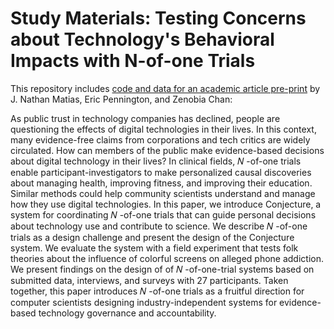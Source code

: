 # Study Materials: Testing Concerns about Technology's Behavioral Impacts with N-of-one Trials
This repository includes [code and data for an academic article pre-print](https://osf.io/tn6x4/) by J. Nathan Matias, Eric Pennington, and Zenobia Chan:


As public trust in technology companies has declined, people are questioning the effects of digital technologies in their lives. In this context, many evidence-free claims from corporations and tech critics are widely circulated. How can members of the public make evidence-based decisions about digital technology in their lives? In clinical fields, 𝑁 -of-one trials enable participant-investigators to make personalized causal discoveries about managing health, improving fitness, and improving their education. Similar methods could help community scientists understand and manage how they use digital technologies. In this paper, we introduce Conjecture, a system for coordinating 𝑁 -of-one trials that can guide personal decisions about technology use and contribute to science. We describe 𝑁 -of-one trials as a design challenge and present the design of the Conjecture system. We evaluate the system with a field experiment that tests folk theories about the influence of colorful screens on alleged phone addiction. We present findings on the design of of 𝑁 -of-one-trial systems based on submitted data, interviews, and surveys with 27 participants. Taken together, this paper introduces 𝑁 -of-one trials as a fruitful direction for computer scientists designing industry-independent systems for evidence-based technology governance and accountability.

